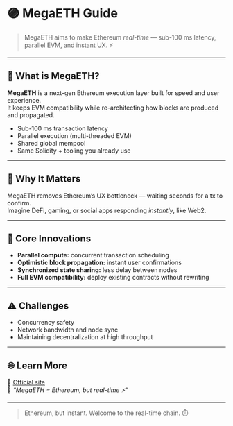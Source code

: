 # 🟣 MegaETH Guide

> MegaETH aims to make Ethereum *real-time* — sub-100 ms latency, parallel EVM, and instant UX. ⚡️

---

## 🚀 What is MegaETH?

**MegaETH** is a next-gen Ethereum execution layer built for speed and user experience.  
It keeps EVM compatibility while re-architecting how blocks are produced and propagated.

- Sub-100 ms transaction latency  
- Parallel execution (multi-threaded EVM)  
- Shared global mempool  
- Same Solidity + tooling you already use  

---

## 🧠 Why It Matters

MegaETH removes Ethereum’s UX bottleneck — waiting seconds for a tx to confirm.  
Imagine DeFi, gaming, or social apps responding *instantly*, like Web2.

---

## 🧩 Core Innovations

- **Parallel compute:** concurrent transaction scheduling  
- **Optimistic block propagation:** instant user confirmations  
- **Synchronized state sharing:** less delay between nodes  
- **Full EVM compatibility:** deploy existing contracts without rewriting

---

## ⚠️ Challenges

- Concurrency safety  
- Network bandwidth and node sync  
- Maintaining decentralization at high throughput  

---

## 🌐 Learn More

🔗 [Official site](https://megaeth.com)  
🧵 *“MegaETH = Ethereum, but real-time ⚡️”*

---

> Ethereum, but instant. Welcome to the real-time chain. ⏱️
